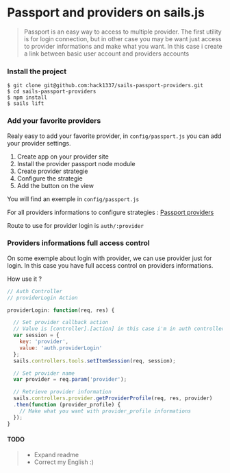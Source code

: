 # Passport and providers on sails.js

> Passport is an easy way to access to multiple provider.
The first utility is for login connection, but in other case you may be want just access to provider informations and make what you want.
In this case i create a link between basic user account and providers accounts


### Install the project

```shell
$ git clone git@github.com:hack1337/sails-passport-providers.git
$ cd sails-passport-providers
$ npm install
$ sails lift
```

### Add your favorite providers

Realy easy to add your favorite provider, in `config/passport.js` you can add your provider settings.
1.  Create app on your provider site
2.  Install the provider passport node module
3.  Create provider strategie
4.  Configure the strategie
5.  Add the button on the view

You will find an exemple in `config/passport.js`

For all providers informations to configure strategies : [Passport providers](http://passportjs.org/guide/providers/)

Route to use for provider login is `auth/:provider`

### Providers informations full access control

On some exemple about login with provider, we can use provider just for login.
In this case you have full access control on providers informations.

How use it ?

```js
// Auth Controller
// providerLogin Action

providerLogin: function(req, res) {

  // Set provider callback action
  // Value is [controller].[action] in this case i'm in auth controller and providerLogin action
  var session = {
    key: 'provider',
    value: 'auth.providerLogin'
  };
  sails.controllers.tools.setItemSession(req, session);

  // Set provider name
  var provider = req.param('provider');

  // Retrieve provider information
  sails.controllers.provider.getProviderProfile(req, res, provider)
  .then(function (provider_profile) {
    // Make what you want with provider_profile informations
  });
}
```

#### TODO

> - Expand readme
> - Correct my English :)